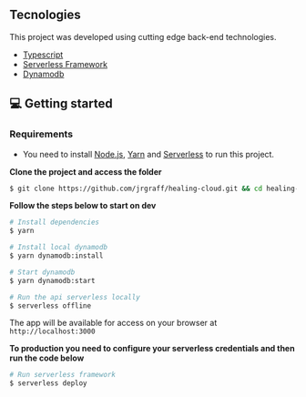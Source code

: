 ## Tecnologies

This project was developed using cutting edge back-end technologies.

- [Typescript](https://www.typescriptlang.org/)
- [Serverless Framework](https://www.serverless.com/)
- [Dynamodb](https://aws.amazon.com/pt/dynamodb/)

## 💻 Getting started

### Requirements

- You need to install [Node.js](https://nodejs.org/en/download/), [Yarn](https://yarnpkg.com/) and [Serverless](https://www.serverless.com/) to run this project.

**Clone the project and access the folder**

```bash
$ git clone https://github.com/jrgraff/healing-cloud.git && cd healing-cloud/backend
```

**Follow the steps below to start on dev**

```bash
# Install dependencies
$ yarn

# Install local dynamodb
$ yarn dynamodb:install

# Start dynamodb
$ yarn dynamodb:start 

# Run the api serverless locally
$ serverless offline
```

The app will be available for access on your browser at `http://localhost:3000`

**To production you need to configure your serverless credentials and then run the code below**

```bash
# Run serverless framework
$ serverless deploy
```
